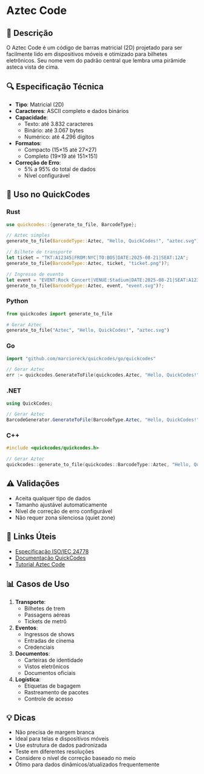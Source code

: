 # Aztec Code

## 📝 Descrição
O Aztec Code é um código de barras matricial (2D) projetado para ser facilmente lido em dispositivos móveis e otimizado para bilhetes eletrônicos. Seu nome vem do padrão central que lembra uma pirâmide asteca vista de cima.

## 🔍 Especificação Técnica
- **Tipo**: Matricial (2D)
- **Caracteres**: ASCII completo e dados binários
- **Capacidade**:
  - Texto: até 3.832 caracteres
  - Binário: até 3.067 bytes
  - Numérico: até 4.296 dígitos
- **Formatos**:
  - Compacto (15×15 até 27×27)
  - Completo (19×19 até 151×151)
- **Correção de Erro**: 
  - 5% a 95% do total de dados
  - Nível configurável

## 🚀 Uso no QuickCodes

### Rust
```rust
use quickcodes::{generate_to_file, BarcodeType};

// Aztec simples
generate_to_file(BarcodeType::Aztec, "Hello, QuickCodes!", "aztec.svg")?;

// Bilhete de transporte
let ticket = "TKT:A12345|FROM:NYC|TO:BOS|DATE:2025-08-21|SEAT:12A";
generate_to_file(BarcodeType::Aztec, ticket, "ticket.png")?;

// Ingresso de evento
let event = "EVENT:Rock Concert|VENUE:Stadium|DATE:2025-08-21|SEAT:A123";
generate_to_file(BarcodeType::Aztec, event, "event.svg")?;
```

### Python
```python
from quickcodes import generate_to_file

# Gerar Aztec
generate_to_file("Aztec", "Hello, QuickCodes!", "aztec.svg")
```

### Go
```go
import "github.com/marcioreck/quickcodes/go/quickcodes"

// Gerar Aztec
err := quickcodes.GenerateToFile(quickcodes.Aztec, "Hello, QuickCodes!", "aztec.svg")
```

### .NET
```csharp
using QuickCodes;

// Gerar Aztec
BarcodeGenerator.GenerateToFile(BarcodeType.Aztec, "Hello, QuickCodes!", "aztec.svg");
```

### C++
```cpp
#include <quickcodes/quickcodes.h>

// Gerar Aztec
quickcodes::generate_to_file(quickcodes::BarcodeType::Aztec, "Hello, QuickCodes!", "aztec.svg");
```

## ⚠️ Validações
- Aceita qualquer tipo de dados
- Tamanho ajustável automaticamente
- Nível de correção de erro configurável
- Não requer zona silenciosa (quiet zone)

## 🔗 Links Úteis
- [Especificação ISO/IEC 24778](https://www.iso.org/standard/41548.html)
- [Documentação QuickCodes](https://docs.rs/quickcodes)
- [Tutorial Aztec Code](https://www.barcodefaq.com/2d/aztec-code/)

## 📊 Casos de Uso
1. **Transporte**:
   - Bilhetes de trem
   - Passagens aéreas
   - Tickets de metrô
2. **Eventos**:
   - Ingressos de shows
   - Entradas de cinema
   - Credenciais
3. **Documentos**:
   - Carteiras de identidade
   - Vistos eletrônicos
   - Documentos oficiais
4. **Logística**:
   - Etiquetas de bagagem
   - Rastreamento de pacotes
   - Controle de acesso

## 💡 Dicas
- Não precisa de margem branca
- Ideal para telas e dispositivos móveis
- Use estrutura de dados padronizada
- Teste em diferentes resoluções
- Considere o nível de correção baseado no meio
- Ótimo para dados dinâmicos/atualizados frequentemente

